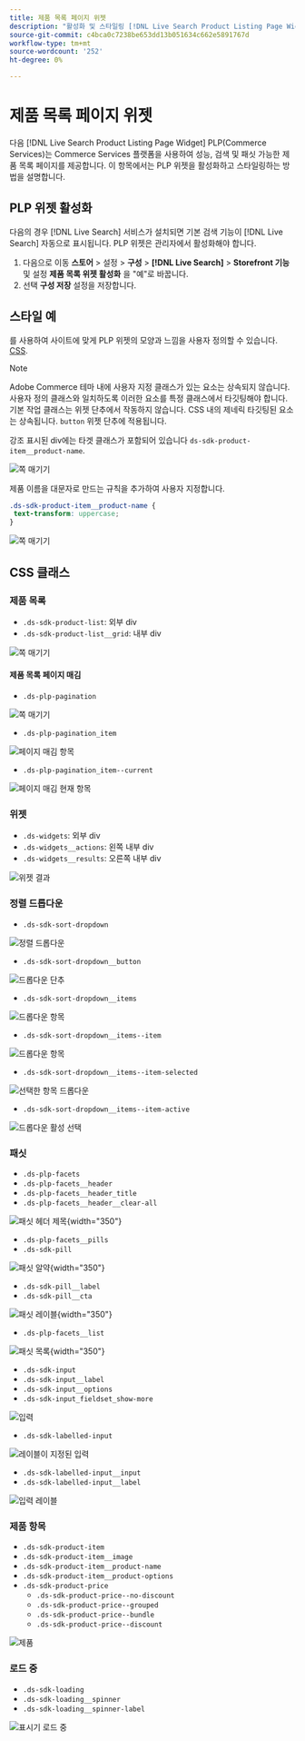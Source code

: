 ```yaml
---
title: 제품 목록 페이지 위젯
description: "활성화 및 스타일링 [!DNL Live Search Product Listing Page Widget]"
source-git-commit: c4bca0c7238be653dd13b051634c662e5891767d
workflow-type: tm+mt
source-wordcount: '252'
ht-degree: 0%

---
```


# 제품 목록 페이지 위젯

다음 [!DNL Live Search Product Listing Page Widget] PLP(Commerce Services)는 Commerce Services 플랫폼을 사용하여 성능, 검색 및 패싯 가능한 제품 목록 페이지를 제공합니다. 이 항목에서는 PLP 위젯을 활성화하고 스타일링하는 방법을 설명합니다.

## PLP 위젯 활성화

다음의 경우 [!DNL Live Search] 서비스가 설치되면 기본 검색 기능이 [!DNL Live Search] 자동으로 표시됩니다.
PLP 위젯은 관리자에서 활성화해야 합니다.

1. 다음으로 이동 **스토어** > 설정 > **구성** > **[!DNL Live Search]** > **Storefront 기능** 및 설정 **제품 목록 위젯 활성화** 을 &quot;예&quot;로 바꿉니다.
1. 선택 **구성 저장** 설정을 저장합니다.

## 스타일 예

를 사용하여 사이트에 맞게 PLP 위젯의 모양과 느낌을 사용자 정의할 수 있습니다. [CSS](https://developer.adobe.com/commerce/frontend-core/guide/css/).

>[!NOTE]
>
>Adobe Commerce 테마 내에 사용자 지정 클래스가 있는 요소는 상속되지 않습니다. 사용자 정의 클래스와 일치하도록 이러한 요소를 특정 클래스에서 타깃팅해야 합니다. 기본 작업 클래스는 위젯 단추에서 작동하지 않습니다.
>CSS 내의 제네릭 타깃팅된 요소는 상속됩니다. `button` 위젯 단추에 적용됩니다.

강조 표시된 div에는 타겟 클래스가 포함되어 있습니다 `ds-sdk-product-item__product-name`.

![쪽 매기기](assets/plp-css-example.png)

제품 이름을 대문자로 만드는 규칙을 추가하여 사용자 지정합니다.

```css
.ds-sdk-product-item__product-name {
 text-transform: uppercase;
}
```

![쪽 매기기](assets/plp-css-example-after.png)

## CSS 클래스

### 제품 목록

* `.ds-sdk-product-list`: 외부 div
* `.ds-sdk-product-list__grid`: 내부 div

![쪽 매기기](assets/plp-css-product-list.png)

#### 제품 목록 페이지 매김

* `.ds-plp-pagination`

![쪽 매기기](assets/plp-css-pagination.png)

* `.ds-plp-pagination_item`

![페이지 매김 항목](assets/plp-css-pagination-item.png)

* `.ds-plp-pagination_item--current`

![페이지 매김 현재 항목](assets/plp-css-pagination-item-current.png)

### 위젯

* `.ds-widgets`: 외부 div
* `.ds-widgets__actions`: 왼쪽 내부 div
* `.ds-widgets__results`: 오른쪽 내부 div

![위젯 결과](assets/plp-css-widgets.png)

### 정렬 드롭다운

* `.ds-sdk-sort-dropdown`

![정렬 드롭다운](assets/plp-css-dropdown.png)

* `.ds-sdk-sort-dropdown__button`

![드롭다운 단추](assets/plp-css-dropdown-button.png)

* `.ds-sdk-sort-dropdown__items`

![드롭다운 항목](assets/plp-css-dropdown-items.png)

* `.ds-sdk-sort-dropdown__items--item`

![드롭다운 항목](assets/plp-css-dropdown-item.png)

* `.ds-sdk-sort-dropdown__items--item-selected`

![선택한 항목 드롭다운](assets/plp-css-dropdown-selected.png)

* `.ds-sdk-sort-dropdown__items--item-active`

![드롭다운 활성 선택](assets/plp-css-dropdown-active.png)

### 패싯

* `.ds-plp-facets`
* `.ds-plp-facets__header`
* `.ds-plp-facets__header_title`
* `.ds-plp-facets__header__clear-all`

![패싯 헤더 제목](assets/plp-css-facets-title-clear.png){width="350"}

* `.ds-plp-facets__pills`
* `.ds-sdk-pill`

![패싯 알약](assets/plp-css-facets-pill.png){width="350"}

* `.ds-sdk-pill__label`
* `.ds-sdk-pill__cta`

![패싯 레이블](assets/plp-css-pill-label-cta.png){width="350"}

* `.ds-plp-facets__list`

![패싯 목록](assets/plp-css-facets-list.png){width="350"}

* `.ds-sdk-input`
* `.ds-sdk-input__label`
* `.ds-sdk-input__options`
* `.ds-sdk-input_fieldset_show-more`

![입력](assets/plp-css-sdk-input.png)

* `.ds-sdk-labelled-input`

![레이블이 지정된 입력](assets/plp-css-labelled-input.png)

* `.ds-sdk-labelled-input__input`
* `.ds-sdk-labelled-input__label`

![입력 레이블](assets/plp-css-labelled-input-label.png)

### 제품 항목

* `.ds-sdk-product-item`
* `.ds-sdk-product-item__image`
* `.ds-sdk-product-item__product-name`
* `.ds-sdk-product-item__product-options`
* `.ds-sdk-product-price`
   * `.ds-sdk-product-price--no-discount`
   * `.ds-sdk-product-price--grouped`
   * `.ds-sdk-product-price--bundle`
   * `.ds-sdk-product-price--discount`

![제품](assets/plp-css-product.png)

### 로드 중

* `.ds-sdk-loading`
* `.ds-sdk-loading__spinner`
* `.ds-sdk-loading__spinner-label`

![표시기 로드 중](assets/plp-css-loading.png)
